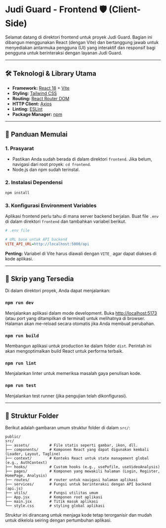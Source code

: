 # Judi Guard - Frontend 🛡️ (Client-Side)

Selamat datang di direktori frontend untuk proyek Judi Guard. Bagian ini dibangun menggunakan React (dengan Vite) dan bertanggung jawab untuk menyediakan antarmuka pengguna (UI) yang interaktif dan responsif bagi pengguna untuk berinteraksi dengan layanan Judi Guard.

---

## 🛠️ Teknologi & Library Utama

-   **Framework:** [React 18](https://reactjs.org/) + [Vite](https://vitejs.dev/)
-   **Styling:** [Tailwind CSS](https://tailwindcss.com/)
-   **Routing:** [React Router DOM](https.com/package/react-router-dom)
-   **HTTP Client:** [Axios](https://axios-http.com/)
-   **Linting:** [ESLint](https://eslint.org/)
-   **Package Manager:** [npm](https://www.npmjs.com/)

---

## 🚀 Panduan Memulai

### 1. Prasyarat

-   Pastikan Anda sudah berada di dalam direktori `frontend`. Jika belum, navigasi dari root proyek: `cd frontend`.
-   Node.js dan npm sudah terinstal.

### 2. Instalasi Dependensi

```sh
npm install
```

### 3. Konfigurasi Environment Variables

Aplikasi frontend perlu tahu di mana server backend berjalan. Buat file `.env` di dalam direktori `frontend` dan tambahkan variabel berikut.

```ini
# .env file

# URL base untuk API backend
VITE_API_URL=http://localhost:5000/api
```
**Penting:** Variabel di Vite harus diawali dengan `VITE_` agar dapat diakses di kode aplikasi.

---

## 📜 Skrip yang Tersedia

Di dalam direktori proyek, Anda dapat menjalankan:

### `npm run dev`

Menjalankan aplikasi dalam mode development. Buka [http://localhost:5173](http://localhost:5173) (atau port yang ditampilkan di terminal) untuk melihatnya di browser. Halaman akan me-reload secara otomatis jika Anda membuat perubahan.

### `npm run build`

Membangun aplikasi untuk production ke dalam folder `dist`. Perintah ini akan mengoptimalkan build React untuk performa terbaik.

### `npm run lint`

Menjalankan linter untuk memeriksa masalah gaya penulisan kode.

### `npm run test`

Menjalankan test runner (jika pengujian telah dikonfigurasi).

---

## 📂 Struktur Folder

Berikut adalah gambaran umum struktur folder di dalam `src/`:

```
public/
src/
├── assets/         # File statis seperti gambar, ikon, dll.
├── components/     # Komponen React yang dapat digunakan kembali (Loader, Layout, Tagline)
├── context/        # Konteks React untuk state management global (e.g., AuthContext)
├── hooks/          # Custom hooks (e.g., usePofile, useVideoAnalysis)
├── pages/          # Komponen yang mewakili halaman (Login, Register, HomePage, Analysis)
├── routes/         # router untuk navigasi halaman aplikasi 
├── services/       # Fungsi untuk berinteraksi dengan API backend (api.js)
├── utils/          # Fungsi utilitas umum
├── App.jsx         # Komponen root aplikasi
├── main.jsx        # Titik masuk aplikasi
└── style.css       # styling global aplikasi
```
Struktur ini dirancang untuk menjaga kode tetap terorganisir dan mudah untuk dikelola seiring dengan pertumbuhan aplikasi.
